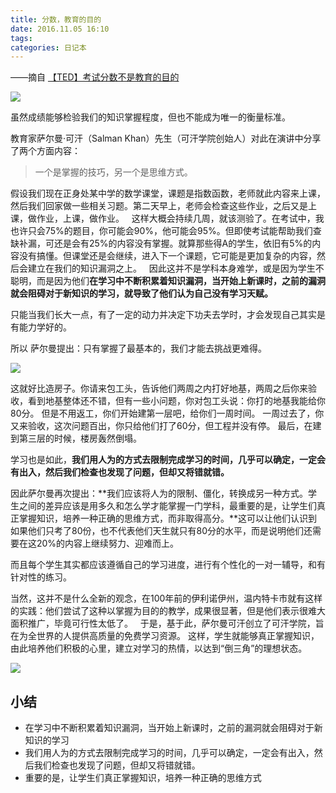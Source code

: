 ```yaml
---
title: 分数，教育的目的
date: 2016.11.05 16:10
tags: 
categories: 日记本
---
```


——摘自 [【TED】考试分数不是教育的目的](http://open.163.com/movie/2016/10/V/A/MC22UD6NI_MC2374LVA.html)


![](http://upload-images.jianshu.io/upload_images/1171873-17720d4afdf33fe1.jpg?imageMogr2/auto-orient/strip%7CimageView2/2/w/1240)

虽然成绩能够检验我们的知识掌握程度，但也不能成为唯一的衡量标准。

教育家萨尔曼·可汗（Salman Khan）先生（可汗学院创始人）对此在演讲中分享了两个方面内容：

>一个是掌握的技巧，另一个是思维方式。

假设我们现在正身处某中学的数学课堂，课题是指数函数，老师就此内容来上课，然后我们回家做一些相关习题。第二天早上，老师会检查这些作业，之后又是上课，做作业，上课，做作业。
 
这样大概会持续几周，就该测验了。在考试中，我也许只会75%的题目，你可能会90%，他可能会95%。但即使考试能帮助我们查缺补漏，可还是会有25%的内容没有掌握。就算那些得A的学生，依旧有5%的内容没有搞懂。但课堂还是会继续，进入下一个课题，它可能是更加复杂的内容，然后会建立在我们的知识漏洞之上。
 
因此这并不是学科本身难学，或是因为学生不聪明，而是因为他们**在学习中不断积累着知识漏洞，当开始上新课时，之前的漏洞就会阻碍对于新知识的学习，就导致了他们认为自己没有学习天赋。**

只能当我们长大一点，有了一定的动力并决定下功夫去学时，才会发现自己其实是有能力学好的。

所以
萨尔曼提出：只有掌握了最基本的，我们才能去挑战更难得。

![](http://upload-images.jianshu.io/upload_images/1171873-80149240ae8da39b?imageMogr2/auto-orient/strip%7CimageView2/2/w/1240)

这就好比造房子。你请来包工头，告诉他们两周之内打好地基，两周之后你来验收，看到地基整体还不错，但有一些小问题，你对包工头说：你打的地基我能给你80分。 但是不用返工，你们开始建第一层吧，给你们一周时间。 一周过去了，你又来验收，这次问题百出，你只给他们打了60分，但工程并没有停。 最后，在建到第三层的时候，楼房轰然倒塌。

学习也是如此，**我们用人为的方式去限制完成学习的时间，几乎可以确定，一定会有出入，然后我们检查也发现了问题，但却又将错就错。**

因此萨尔曼再次提出：**我们应该将人为的限制、僵化，转换成另一种方式。学生之间的差异应该是用多久和怎么学才能掌握一门学科，最重要的是，让学生们真正掌握知识，培养一种正确的思维方式，而非取得高分。**这可以让他们认识到如果他们只考了80份，也不代表他们天生就只有80分的水平，而是说明他们还需要在这20%的内容上继续努力、迎难而上。

而且每个学生其实都应该遵循自己的学习进度，进行有个性化的一对一辅导，和有针对性的练习。

当然，这并不是什么全新的观念，在100年前的伊利诺伊州，温内特卡市就有这样的实践：他们尝试了这种以掌握为目的的教学，成果很显著，但是他们表示很难大面积推广，毕竟可行性太低了。
 
于是，基于此，萨尔曼可汗创立了可汗学院，旨在为全世界的人提供高质量的免费学习资源。 这样，学生就能够真正掌握知识，由此培养他们积极的心里，建立对学习的热情，以达到“倒三角”的理想状态。

![](http://upload-images.jianshu.io/upload_images/1171873-94f67ba4827bffd3.gif?imageMogr2/auto-orient/strip)

## 小结
 - 在学习中不断积累着知识漏洞，当开始上新课时，之前的漏洞就会阻碍对于新知识的学习
 - 我们用人为的方式去限制完成学习的时间，几乎可以确定，一定会有出入，然后我们检查也发现了问题，但却又将错就错。
 - 重要的是，让学生们真正掌握知识，培养一种正确的思维方式


